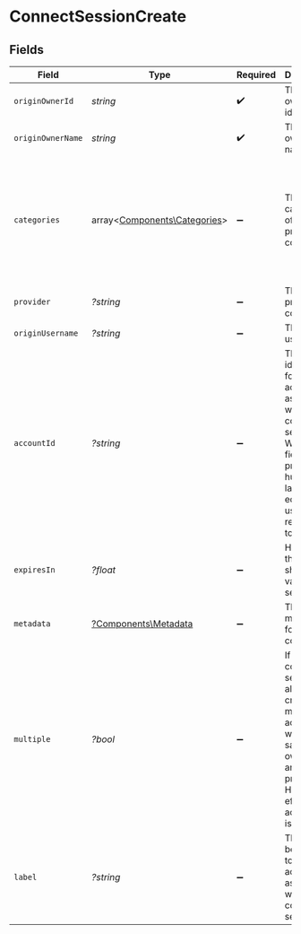 # ConnectSessionCreate


## Fields

| Field                                                                                                                                                               | Type                                                                                                                                                                | Required                                                                                                                                                            | Description                                                                                                                                                         | Example                                                                                                                                                             |
| ------------------------------------------------------------------------------------------------------------------------------------------------------------------- | ------------------------------------------------------------------------------------------------------------------------------------------------------------------- | ------------------------------------------------------------------------------------------------------------------------------------------------------------------- | ------------------------------------------------------------------------------------------------------------------------------------------------------------------- | ------------------------------------------------------------------------------------------------------------------------------------------------------------------- |
| `originOwnerId`                                                                                                                                                     | *string*                                                                                                                                                            | :heavy_check_mark:                                                                                                                                                  | The origin owner identifier                                                                                                                                         |                                                                                                                                                                     |
| `originOwnerName`                                                                                                                                                   | *string*                                                                                                                                                            | :heavy_check_mark:                                                                                                                                                  | The origin owner name                                                                                                                                               |                                                                                                                                                                     |
| `categories`                                                                                                                                                        | array<[Components\Categories](../../Models/Components/Categories.md)>                                                                                               | :heavy_minus_sign:                                                                                                                                                  | The categories of the provider to connect to                                                                                                                        | [<br/>"ats",<br/>"hris",<br/>"hrisLegacy",<br/>"crm",<br/>"iam",<br/>"marketing",<br/>"lms",<br/>"stackOne",<br/>"documents"<br/>]                                  |
| `provider`                                                                                                                                                          | *?string*                                                                                                                                                           | :heavy_minus_sign:                                                                                                                                                  | The provider to connect to                                                                                                                                          |                                                                                                                                                                     |
| `originUsername`                                                                                                                                                    | *?string*                                                                                                                                                           | :heavy_minus_sign:                                                                                                                                                  | The origin username                                                                                                                                                 |                                                                                                                                                                     |
| `accountId`                                                                                                                                                         | *?string*                                                                                                                                                           | :heavy_minus_sign:                                                                                                                                                  | The unique identifier for the account associated with this connect session. When this field is present, the hub will launch in edit mode using the retrieved token. |                                                                                                                                                                     |
| `expiresIn`                                                                                                                                                         | *?float*                                                                                                                                                            | :heavy_minus_sign:                                                                                                                                                  | How long the session should be valid for in seconds                                                                                                                 |                                                                                                                                                                     |
| `metadata`                                                                                                                                                          | [?Components\Metadata](../../Models/Components/Metadata.md)                                                                                                         | :heavy_minus_sign:                                                                                                                                                  | The metadata for the connection                                                                                                                                     |                                                                                                                                                                     |
| `multiple`                                                                                                                                                          | *?bool*                                                                                                                                                             | :heavy_minus_sign:                                                                                                                                                  | If set, this connect session will allow creation of multiple accounts with the same origin owner id and provider. Has no effect if account_id is set.               |                                                                                                                                                                     |
| `label`                                                                                                                                                             | *?string*                                                                                                                                                           | :heavy_minus_sign:                                                                                                                                                  | The label to be applied to the account associated with this connect session.                                                                                        |                                                                                                                                                                     |